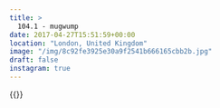 ```yaml
---
title: >
  104.1 - mugwump
date: 2017-04-27T15:51:59+00:00
location: "London, United Kingdom"
image: "/img/8c92fe3925e30a9f2541b666165cbb2b.jpg"
draft: false
instagram: true
---
```


{{<photo src="/img/8c92fe3925e30a9f2541b666165cbb2b.jpg">}}
